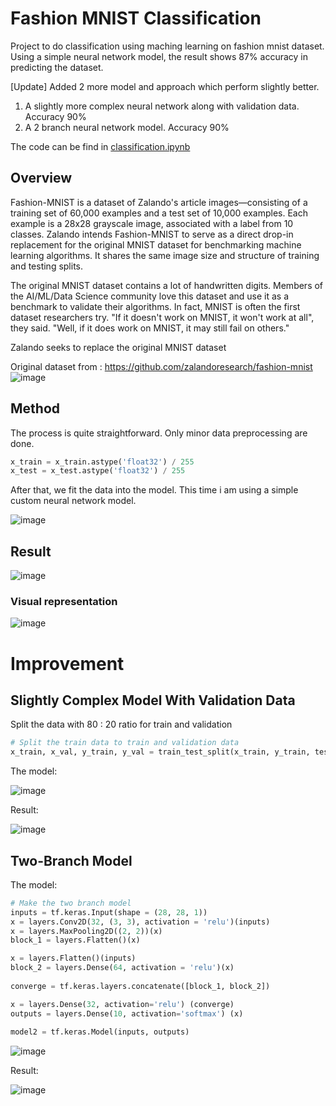 # Fashion MNIST Classification
Project to do classification using maching learning on fashion mnist dataset.
Using a simple neural network model, the result shows 87% accuracy in predicting the dataset.

[Update]
Added 2 more model and approach which perform slightly better.
1. A slightly more complex neural network along with validation data. Accuracy 90%
2. A 2 branch neural network model. Accuracy 90%


The code can be find in [classification.ipynb ](https://github.com/andricoc/fashion-mnist-classification/blob/main/classification.ipynb)

## Overview
Fashion-MNIST is a dataset of Zalando's article images—consisting of a training set of 60,000 examples and a test set of 10,000 examples. Each example is a 28x28 grayscale image, associated with a label from 10 classes. Zalando intends Fashion-MNIST to serve as a direct drop-in replacement for the original MNIST dataset for benchmarking machine learning algorithms. It shares the same image size and structure of training and testing splits.

The original MNIST dataset contains a lot of handwritten digits. Members of the AI/ML/Data Science community love this dataset and use it as a benchmark to validate their algorithms. In fact, MNIST is often the first dataset researchers try. "If it doesn't work on MNIST, it won't work at all", they said. "Well, if it does work on MNIST, it may still fail on others."

Zalando seeks to replace the original MNIST dataset

Original dataset from : https://github.com/zalandoresearch/fashion-mnist
![image](https://user-images.githubusercontent.com/63791918/229101992-b1e9818c-7020-4289-9e06-b7e797bf0f09.png)


## Method
The process is quite straightforward. Only minor data preprocessing are done.
```python
x_train = x_train.astype('float32') / 255
x_test = x_test.astype('float32') / 255
```

After that, we fit the data into the model. This time i am using a simple custom neural network model.

![image](https://user-images.githubusercontent.com/63791918/229102273-8716a758-47cd-469d-b990-56af53abb4dd.png)

## Result
![image](https://user-images.githubusercontent.com/63791918/229102538-4a946acf-ef10-4765-a24a-e42e67fa40fd.png)

### Visual representation
![image](https://user-images.githubusercontent.com/63791918/229102679-de5a996d-f4a2-4b6e-b46d-4e92c01871a9.png)

# Improvement

## Slightly Complex Model With Validation Data

Split the data with 80 : 20 ratio for train and validation
```python
# Split the train data to train and validation data
x_train, x_val, y_train, y_val = train_test_split(x_train, y_train, test_size=0.2, random_state=2019)
```
The model:

![image](https://github.com/ricocahyadi777/fashion-mnist-classification/assets/63791918/cc39cf94-c200-4bb3-aea3-0d13f001ea62)

Result:

![image](https://github.com/ricocahyadi777/fashion-mnist-classification/assets/63791918/f8c27ad6-6395-4326-93f3-bb37fd42a59e)

## Two-Branch Model

The model:

```python
# Make the two branch model
inputs = tf.keras.Input(shape = (28, 28, 1))
x = layers.Conv2D(32, (3, 3), activation = 'relu')(inputs)
x = layers.MaxPooling2D((2, 2))(x)
block_1 = layers.Flatten()(x)

x = layers.Flatten()(inputs)
block_2 = layers.Dense(64, activation = 'relu')(x)
                                     
converge = tf.keras.layers.concatenate([block_1, block_2])

x = layers.Dense(32, activation='relu') (converge)
outputs = layers.Dense(10, activation='softmax') (x)
                                     
model2 = tf.keras.Model(inputs, outputs)
```

![image](https://github.com/ricocahyadi777/fashion-mnist-classification/assets/63791918/84e585aa-3453-4341-bc7e-ba6322d835e1)

Result:

![image](https://github.com/ricocahyadi777/fashion-mnist-classification/assets/63791918/68f962d3-d476-409d-9535-61608af4b177)
